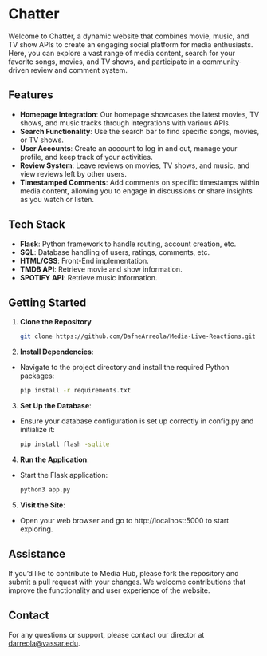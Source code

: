 # Chatter

Welcome to Chatter, a dynamic website that combines movie, music, and TV show APIs to create an engaging social platform for media enthusiasts. Here, you can explore a vast range of media content, search for your favorite songs, movies, and TV shows, and participate in a community-driven review and comment system.

## Features

- **Homepage Integration**: Our homepage showcases the latest movies, TV shows, and music tracks through integrations with various APIs.
- **Search Functionality**: Use the search bar to find specific songs, movies, or TV shows.
- **User Accounts**: Create an account to log in and out, manage your profile, and keep track of your activities.
- **Review System**: Leave reviews on movies, TV shows, and music, and view reviews left by other users.
- **Timestamped Comments**: Add comments on specific timestamps within media content, allowing you to engage in discussions or share insights as you watch or listen.

## Tech Stack

- **Flask**: Python framework to handle routing, account creation, etc.
- **SQL**: Database handling of users, ratings, comments, etc. 
- **HTML/CSS**: Front-End implementation.
- **TMDB API**: Retrieve movie and show information.
- **SPOTIFY API**: Retrieve music information.


## Getting Started

1. **Clone the Repository**

   ```bash
   git clone https://github.com/DafneArreola/Media-Live-Reactions.git

2. **Install Dependencies**:
- Navigate to the project directory and install the required Python packages:

   ```bash
   pip install -r requirements.txt

3. **Set Up the Database**:
- Ensure your database configuration is set up correctly in config.py and initialize it:

   ```bash
   pip install flash -sqlite

4. **Run the Application**:
- Start the Flask application:

   ```bash
   python3 app.py

5. **Visit the Site**:
- Open your web browser and go to http://localhost:5000 to start exploring.

## Assistance
If you’d like to contribute to Media Hub, please fork the repository and submit a pull request with your changes. We welcome contributions that improve the functionality and user experience of the website.

## Contact
For any questions or support, please contact our director at darreola@vassar.edu.